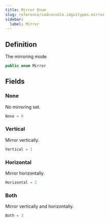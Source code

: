 ```yaml
---
title: Mirror Enum
slug: reference/sadconsole.imguitypes.mirror
sidebar:
  label: Mirror
---
```

## Definition

The mirroring mode

```csharp title="C#"
public enum Mirror
```


## Fields

### None

No mirroring set.

```csharp title="C#"
None = 0
```

### Vertical

Mirror vertically.

```csharp title="C#"
Vertical = 1
```

### Horizontal

Mirror horizontally.

```csharp title="C#"
Horizontal = 2
```

### Both

Mirror vertically and horizontally.

```csharp title="C#"
Both = 3
```
